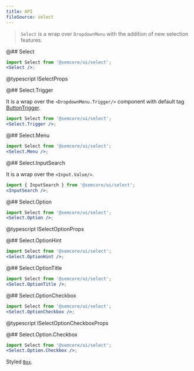 ```yaml
---
title: API
fileSource: select
---
```


> `Select` is a wrap over `DropdownMenu` with the addition of new selection features.

@## Select

```jsx
import Select from '@semcore/ui/select';
<Select />;
```

@typescript ISelectProps

@## Select.Trigger

It is a wrap over the `<DropdownMenu.Trigger/>` component with default tag [ButtonTrigger](/components/filter-trigger/filter-trigger-api/#a7d101).

```jsx
import Select from '@semcore/ui/select';
<Select.Trigger />;
```

@## Select.Menu

```jsx
import Select from '@semcore/ui/select';
<Select.Menu />;
```

@## Select.InputSearch

It is a wrap over the `<Input.Value/>`.

```jsx
import { InputSearch } from '@semcore/ui/select';
<InputSearch />;
```

@## Select.Option

```jsx
import Select from '@semcore/ui/select';
<Select.Option />;
```

@typescript ISelectOptionProps

@## Select.OptionHint

```jsx
import Select from '@semcore/ui/select';
<Select.OptionHint />;
```

@## Select.OptionTitle

```jsx
import Select from '@semcore/ui/select';
<Select.OptionTitle />;
```

@## Select.OptionCheckbox

```jsx
import Select from '@semcore/ui/select';
<Select.OptionCheckbox />;
```

@typescript ISelectOptionCheckboxProps

@## Select.Option.Checkbox

```jsx
import Select from '@semcore/ui/select';
<Select.Option.Checkbox />;
```

Styled [`Box`](/layout/box-system/box-api/#a3cfce).

